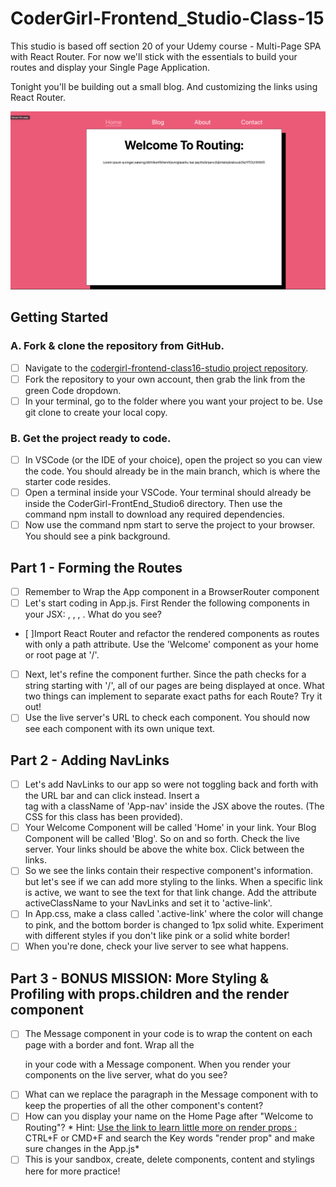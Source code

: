 # CoderGirl-Frontend_Studio-Class-15

This studio is based off section 20 of your Udemy course - Multi-Page SPA with React Router. 
For now we'll stick with the essentials to build your routes and display your Single Page Application.

Tonight you'll be building out a small blog. And customizing the links using React Router. 

![Final Project](./imgs/CompleteBlog.png)

## Getting Started

### A. Fork & clone the repository from GitHub.

- [ ] Navigate to the [codergirl-frontend-class16-studio project repository]().
- [ ] Fork the repository to your own account, then grab the link from the green Code dropdown.
- [ ] In your terminal, go to the folder where you want your project to be. Use git clone to create your local copy.

### B. Get the project ready to code.
- [ ] In VSCode (or the IDE of your choice), open the project so you can view the code. You should already be in the main branch, which is where the starter code resides.
- [ ] Open a terminal inside your VSCode. Your terminal should already be inside the CoderGirl-FrontEnd_Studio6 directory. Then use the command npm install to download any required dependencies. 
- [ ] Now use the command npm start to serve the project to your browser. You should see a pink background.

## Part 1 - Forming the Routes
- [ ] Remember to Wrap the App component in a BrowserRouter component
- [ ] Let's start coding in App.js. First Render the following components in your JSX: <About/>, <Blog/>, <Contact/>, <Welcome/>. What do you see? 
- [ ]Import React Router and refactor the rendered components as routes with only a path attribute. Use the 'Welcome' component as your home or root page at '/'. 
- [ ] Next, let's refine the component further. Since the path checks for a string starting with '/', all of our pages are being displayed at once. What two things can implement to separate exact paths for each Route? Try it out! 
- [ ] Use the live server's URL to check each component. You should now see each component with its own unique text. 

## Part 2 - Adding NavLinks
- [ ] Let's add NavLinks to our app so were not toggling back and forth with the URL bar and can click instead. Insert a <nav> tag with a className of 'App-nav' inside the JSX above the routes. (The CSS for this class has been provided).
- [ ] Your Welcome Component will be called 'Home' in your link. Your Blog Component will be called 'Blog'. So on and so forth. Check the live server. Your links should be above the white box. Click between the links.
- [ ] So we see the links contain their respective component's information. but let's see if we can add more styling to the links. When a specific link is active, we want to see the text for that link change. Add the attribute activeClassName to your NavLinks and set it to 'active-link'.
- [ ] In App.css, make a class called '.active-link' where the color will change to pink, and the bottom border is changed to 1px solid white. Experiment with different styles if you don't like pink or a solid white border!
- [ ] When you're done, check your live server to see what happens. 

## Part 3 - BONUS MISSION: More Styling & Profiling with props.children and the render component 
- [ ] The Message component in your code is to wrap the content on each page with a border and font. Wrap all the <p> in your code with a Message component. When you render your components on the live server, what do you see? 
- [ ] What can we replace the paragraph in the Message component with to keep the properties of all the other component's content? 
- [ ] How can you display your name on the Home Page after "Welcome to Routing"? * Hint: [Use the link to learn little more on render props :](https://stackoverflow.com/questions/48150567/react-router-difference-between-component-and-render) CTRL+F or CMD+F and search the Key words "render prop" and make sure changes in the App.js*
- [ ] This is your sandbox, create, delete components, content and stylings here for more practice! 
